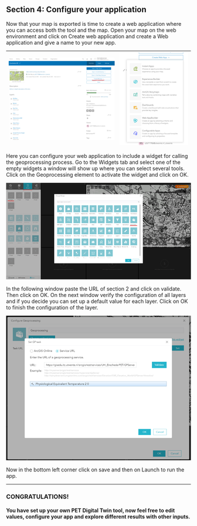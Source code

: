 ## Section 4: Configure your application

Now that your map is exported is time to create a web application where you can access both the tool and the map. Open your map on the web environment and click on Create web application and create a Web application and give a name to your new app.

|![Alt text](image-11.png)|![Alt text](image-12.png)|
|---|---|

Here you can configure your web application to include a widget for calling the geoprocessing process. Go to the Widgets tab and select one of the empty widgets a window will show up where you can select several tools. Click on the Geoprocessing element to activate the widget and click on OK.

![Alt text](image-13.png)

In the following window paste the URL of section 2 and click on validate. Then click on OK. On the next window verify the configuration of all layers and if you decide you can set up a default value for each layer. Click on OK to finish the configuration of the layer.

![Alt text](image-14.png)

Now in the bottom left corner click on save and then on Launch to run the app.

---
### CONGRATULATIONS! 
#### You have set up your own PET Digital Twin tool, now feel free to edit values, configure your app and explore different results with other inputs.
